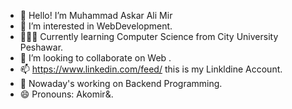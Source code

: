 - 👋 Hello! I’m Muhammad Askar Ali Mir
- 👀 I’m interested in WebDevelopment.
- 🧑🏻‍🎓 Currently learning Computer Science from City University Peshawar.
- 💞️ I’m looking to collaborate on Web .
- 📫 https://www.linkedin.com/feed/ this is my Linkldine Account.
- 💫 Nowaday's working on Backend Programming. 
- 😄 Pronouns: Akomir&.
<!---
MuhammadAskarAliMir/MuhammadAskarAliMir is a ✨ special ✨ repository because its `README.md` (this file) appears on your GitHub profile.
You can click the Preview link to take a look at your changes.
--->
